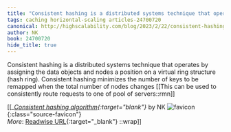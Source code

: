 ```yaml
---
title: "Consistent hashing is a distributed systems technique that operates by ..."
tags: caching horizontal-scaling articles-24700720
canonical: http://highscalability.com/blog/2023/2/22/consistent-hashing-algorithm.html
author: NK
book: 24700720
hide_title: true
---
```


Consistent hashing is a distributed systems technique that operates by assigning the data objects and nodes a position on a virtual ring structure (hash ring). Consistent hashing minimizes the number of keys to be remapped when the total number of nodes changes
[[This can be used to consistently route requests to one of pool of servers::rmn]]


[[<cite>_[Consistent hashing algorithm](http://highscalability.com/blog/2023/2/22/consistent-hashing-algorithm.html){:target="_blank"}_</cite> by NK ![favicon](https://s2.googleusercontent.com/s2/favicons?domain=highscalability.com){:class="source-favicon"}<br>
_More_: [Readwise URL](https://readwise.io/open/481274484){:target="_blank"}
::wrap]]